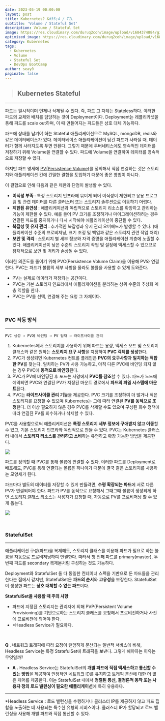 ```yaml
---
date: 2023-05-19 00:00:00
layout: post
title: Kubernetes? &#35;4 / TIL
subtitle: 'Volume / Stateful Set'
description: Volume / Stateful Set
image: https://res.cloudinary.com/duruq2coh/image/upload/v1684374884/gitio/Kubernetes_ahpltn.png
optimized_image: https://res.cloudinary.com/duruq2coh/image/upload/v1684374884/gitio/Kubernetes_ahpltn.png
category: Kubernetes
tags:
  - Kubernetes
  - Volume
  - Stateful Set
  - DevOps BootCamp
author: seay0
paginate: false
---
```


> ## **Kubernetes Stateful** 
---

파드는 일시적이며 언제나 삭제될 수 있다. 즉, 파드 그 자체는 Stateless하다. 이러한 파드의 교체와 배치를 담당하는 것이 Deployment이다. Deployment는 레플리카셋을 통해 파드를 scale out하며, 이 때 만들어지는 파드들은 상호 대체 가능하다. 

파드에 상태를 남겨야 하는 Stateful 애플리케이션으로 MySQL, mongoDB, redis와 같은 데이터베이스가 있다. 데이터베이스 애플리케이션이 담긴 파드가 사라질 때, 데이터가 함께 사라지도록 두면 안된다. 그렇기 때문에 쿠버네티스에도 영속적인 데이터를 저장하기 위해 Volume을 연결할 수 있다. 파드에 Volume을 연결하여 데이터를 영속적으로 저장할 수 있다.

하지만 파드 명세에 [PV(Persistence Volume)](https://kubernetes.io/ko/docs/concepts/storage/persistent-volumes)를 정의해서 직접 연결하는 것은 스토리지와 애플리케이션 간에 긴밀한 결합을 도입하기 때문에 좋은 방법이 아니다. 

이 결합으로 인해 다음과 같은 제한과 단점이 발생할 수 있다.

* **이식성 부족** : 특정 스토리지 인프라에 묶이게 되어 이식성이 제한되고 응용 프로그램 및 관련 데이터를 다른 클러스터 또는 스토리지 솔루션으로 이동하기 어렵다.
* **제한된 유연성** : 애플리케이션과 독립적으로 스토리지 리소스를 확장하고 관리하는 기능이 제한될 수 있다. 예를 들어 PV 크기를 조정하거나 마이그레이션하려는 경우 연결된 파드를 중지하거나 다시 시작해야 애플리케이션이 중단될 수 있다.
* **복잡성 및 유지 관리** : 추가적인 복잡성과 유지 관리 오버헤드가 발생할 수 있다. (애플리케이션 수준의 프로비저닝, 크기 조정 및 백업과 같은 스토리지 관련 작업 처리)
* **보안 및 격리** : 스토리지 별 세부 정보와 자격 증명을 애플리케이션 계층에 노출할 수 있다. 애플리케이션이 낮은 수준의 스토리지 작업 및 설정에 액세스할 수 있으므로 잠재적으로 보안 및 격리가 손상될 수 있다.

이러한 의존도를 줄이기 위해 PVC(Persistence Volume Claim)을 이용해 PV와 연결한다. PVC는 파드가 볼륨의 세부 사항을 몰라도 볼륨을 사용할 수 있게 도와준다.
* PV는 실제로 데이터가 저장되는 공간이다.
* PVC는 기본 스토리지 인프라에서 애플리케이션을 분리하는 상위 수준의 추상화 계층 역할을 한다.
* PVC는 PV를 선택, 연결해 주는 요청 그 자체이다.

<br>

### **PVC 작동 방식**  
---

```PVC 생성 → PV에 바인딩 → PV 탑재 → 라이프사이클 관리```

1. Kubernetes에서 스토리지를 사용하기 위해 파드는 용량, 액세스 모드 및 스토리지 클래스와 같은 원하는 **스토리지 요구 사항**을 지정하여 **PVC 객체를 생성**한다. 
2. PVC가 생성되면 Kubernetes 컨트롤 플레인은 **PVC의 요구사항과 일치하는 적합한 PV**를 찾는다. 일치하는 PV가 사용 가능하고, 아직 다른 PVC에 바인딩 되지 않는 경우 PVC에 **동적으로 바인딩**된다.
3. PVC가 PV에 바인딩된 후 포드는 사양에서 **PVC를 참조**할 수 있다. 파드가 노드에 예약되면 PVC와 연결된 PV가 지정된 마운트 경로에서 **파드의 파일 시스템에 마운트**된다.
4. PVC는 **라이프사이클 관리 기능**을 제공한다. PVC 크기를 조정하여 더 많거나 적은 스토리지를 요청할 수 있으며 Kubernetes는 그에 따라 연결된 **PV를 동적으로 조정**한다. 더 이상 필요하지 않은 경우 PVC를 삭제할 수도 있으며 구성된 회수 정책에 따라 연결된 PV를 회수하거나 삭제할 수 있다.

PVC를 사용함으로써 애플리케이션은 **특정 스토리지 세부 정보에 구애받지 않고 이동**할 수 있고, 기본 스토리지 인프라와 독립적으로 만들 수 있다. PVC는 Kubernetes 클러스터 내에서 **스토리지 리소스를 관리하고 소비**하는 유연하고 확장 가능한 방법을 제공한다.

![](https://res.cloudinary.com/duruq2coh/image/upload/v1684732117/gitio/post/kubernetes/hlEhZmhAzKDKCuc5fQC4r-1650398862538_yuvpwa.png)

파드를 정의할 때 PVC를 통해 볼륨에 연결할 수 있다. 이러한 파드를 Deployment로 배포해도, PVC를 통해 연결되는 볼륨은 하나이기 때문에 결국 같은 스토리지를 사용하는 모양새가 된다.

파드마다 별도의 데이터를 저장할 수 있게 만들려면, **수평 확장되는 파드**에 서로 다른 PV가 연결되어야 한다. 파드가 PV를 동적으로 요청해서 그때그때 볼륨이 생성되게 하면 [스토리지 클래스 리소스](https://kubernetes.io/ko/docs/concepts/storage/dynamic-provisioning/)는 사용자가 요청할 때, 자동으로 PV를 프로비저닝 할 수 있게 돕는다.

![](https://res.cloudinary.com/duruq2coh/image/upload/v1684732986/gitio/post/kubernetes/9mrE0wievDmSR9yeTbnF1-1650398888796_dihi4j.png)

<br>

### **StatefulSet**
---

애플리케이션 구성(파드)을 복제해도, 스토리지 클래스를 이용해 파드가 필요로 하는 볼륨을 자동으로 프로비저닝하여 연결한다. 따라서 첫 번째 파드를 primary(master), 두 번째 파드를 secondary 복제본처럼 구성하는 것도 가능하다.

Deployment와 StatefulSet 둘 다 동일한 컨테이너 스펙을 기반으로 둔 파드들을 관리한다는 점에서 같지만, StatefulSet은 **파드의 순서**와 **고유성**을 보장한다. StatefulSet이 생성한 파드는 **상호 대체할 수 없는 파드**이다.

**StatefulSet을 사용할 때 주의 사항**  
* 파드에 지정된 스토리지는 관리자에 의해 PVP(Persistent Volume Provisioning)를 기반으로하는 스토리지 클래스를 요청해서 프로비전하거나 사전에 프로비전에 되어야 한다.
* *Headless Service가 필요하다.

<br>

**Q .** 네트워크 트래픽에 따라 요청이 랜덤하게 분산되는 일반적 서비스에 비해, Headless Service는 특정 StatefulSet에 트래픽을 보낸다. 그렇게 해야하는 이유는 무엇일까?

* **A .** Headless Service는 StatefulSet의 **개별 파드에 직접 액세스하고 통신할 수 있는 방법**을 제공하여 안정적인 네트워크 ID를 유지하고 트래픽 분산에 대한 더 많은 제어를 제공한다. 이는 StatefulSet 내에서 **정렬된 통신, 결정론적 동작 또는 사용자 정의 로드 밸런싱이 필요한 애플리케이션**에 특히 유용하다.

---
*Headless Service : 로드 밸런싱을 수행하거나 클러스터 IP를 제공하지 않고 파드 집합을 노출하는 데 사용되는 특수한 유형의 서비스이다. 클러스터 IP가 할당되고 로드 밸런싱을 사용해 개별 파드와 직접 통신할 수 있다.